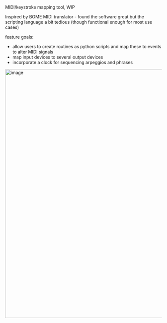 MIDI/keystroke mapping tool, WIP

Inspired by BOME MIDI translator - found the software great but the scripting language a bit tedious (though functional enough for most use cases)

feature goals:
- allow users to create routines as python scripts and map these to events to alter MIDI signals
- map input devices to several output devices
- incorporate a clock for sequencing arpeggios and phrases

<img width="1025" height="802" alt="image" src="https://github.com/user-attachments/assets/a7237264-a8ad-48a0-bd22-de4cdd9b9dda" />

